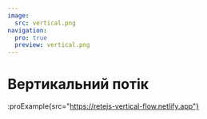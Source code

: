 ```yaml
---
image:
  src: vertical.png
navigation:
  pro: true
  preview: vertical.png
---
```


# Вертикальний потік

:proExample{src="https://retejs-vertical-flow.netlify.app"}
